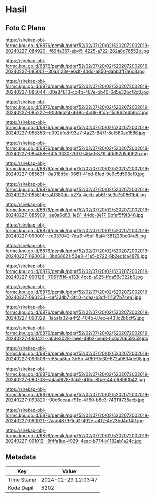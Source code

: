 # Hasil

## Foto C Plano

https://sirekap-obj-formc.kpu.go.id/6876/pemilu/pdpr/52/02/07/20/02/5202072002019-20240227-084920--f694a357-eb45-4225-a722-282a8d76552b.jpg

https://sirekap-obj-formc.kpu.go.id/6876/pemilu/pdpr/52/02/07/20/02/5202072002019-20240227-085001--30a3123e-e6df-44dd-a850-dabb3ff7a6c8.jpg

https://sirekap-obj-formc.kpu.go.id/6876/pemilu/pdpr/52/02/07/20/02/5202072002019-20240227-085044--00a84813-cc4b-487e-bb40-6d5e32bcf2c0.jpg

https://sirekap-obj-formc.kpu.go.id/6876/pemilu/pdpr/52/02/07/20/02/5202072002019-20240227-085222--903deb24-468c-4c69-8fda-15c862e4b9c2.jpg

https://sirekap-obj-formc.kpu.go.id/6876/pemilu/pdpr/52/02/07/20/02/5202072002019-20240227-085353--c092bfc8-93a7-4a23-8471-8cf560ac1586.jpg

https://sirekap-obj-formc.kpu.go.id/6876/pemilu/pdpr/52/02/07/20/02/5202072002019-20240227-085458--b0fc3330-2697-46a0-871f-40d92d5d092b.jpg

https://sirekap-obj-formc.kpu.go.id/6876/pemilu/pdpr/52/02/07/20/02/5202072002019-20240227-085631--8a318d5d-0661-41bd-8fed-9e9c5d598c10.jpg

https://sirekap-obj-formc.kpu.go.id/6876/pemilu/pdpr/52/02/07/20/02/5202072002019-20240227-085814--a4f380dc-b27a-4ecb-ab61-5e3e750861b4.jpg

https://sirekap-obj-formc.kpu.go.id/6876/pemilu/pdpr/52/02/07/20/02/5202072002019-20240227-085909--ae0a6d63-1e81-44dc-8e17-9bfef5f9f340.jpg

https://sirekap-obj-formc.kpu.go.id/6876/pemilu/pdpr/52/02/07/20/02/5202072002019-20240227-090001--cc337042-7da6-45bf-8af4-381229bc04d5.jpg

https://sirekap-obj-formc.kpu.go.id/6876/pemilu/pdpr/52/02/07/20/02/5202072002019-20240227-090039--3bd68621-52e3-41e5-b722-6b2ec1ca4878.jpg

https://sirekap-obj-formc.kpu.go.id/6876/pemilu/pdpr/52/02/07/20/02/5202072002019-20240227-090126--70611516-e133-4ccb-a925-ffda56c322b6.jpg

https://sirekap-obj-formc.kpu.go.id/6876/pemilu/pdpr/52/02/07/20/02/5202072002019-20240227-090233--cef33db7-3fc0-4daa-b3df-1116f7b74ea1.jpg

https://sirekap-obj-formc.kpu.go.id/6876/pemilu/pdpr/52/02/07/20/02/5202072002019-20240227-090329--1a5afa32-a4f2-404b-87ec-e433c2b6cff2.jpg

https://sirekap-obj-formc.kpu.go.id/6876/pemilu/pdpr/52/02/07/20/02/5202072002019-20240227-090421--a6de3028-1aee-49b2-bea8-0c6c26659359.jpg

https://sirekap-obj-formc.kpu.go.id/6876/pemilu/pdpr/52/02/07/20/02/5202072002019-20240227-090506--e85ca8ba-3b5b-4f80-9e30-672a0534de98.jpg

https://sirekap-obj-formc.kpu.go.id/6876/pemilu/pdpr/52/02/07/20/02/5202072002019-20240227-090708--a4aa9f78-3ab2-416c-8fbe-44a19809fb42.jpg

https://sirekap-obj-formc.kpu.go.id/6876/pemilu/pdpr/52/02/07/20/02/5202072002019-20240227-090820--00c6eeaa-f91c-4760-b8e3-74311f735acb.jpg

https://sirekap-obj-formc.kpu.go.id/6876/pemilu/pdpr/52/02/07/20/02/5202072002019-20240227-090921--2aad4879-1ed1-492e-a412-4e23bd4d14ff.jpg

https://sirekap-obj-formc.kpu.go.id/6876/pemilu/pdpr/52/02/07/20/02/5202072002019-20240227-091012--8f4fa1be-4929-4eac-b774-b1182ab1a24c.jpg


## Metadata

| Key        | Value               |
| ---------- | ------------------- |
| Time Stamp | 2024-02-29 12:03:47 |
| Kode Dapil | 5202                |



